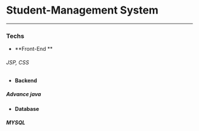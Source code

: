 
# Student-Management System

<hr>

### Techs


*   **Front-End ** 
		
######	 	JSP, CSS


*   **Backend**

##### 		Advance java

*	**Database**

##### MYSQL


